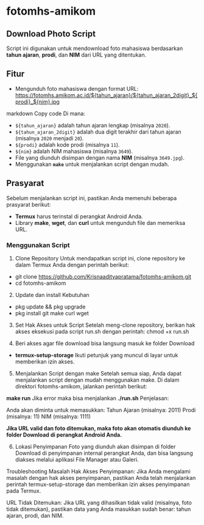 # fotomhs-amikom

## Download Photo Script

Script ini digunakan untuk mendownload foto mahasiswa berdasarkan **tahun ajaran**, **prodi**, dan **NIM** dari URL yang ditentukan.

## Fitur
- Mengunduh foto mahasiswa dengan format URL: 
https://fotomhs.amikom.ac.id/${tahun_ajaran}/${tahun_ajaran_2digit}_${prodi}_${nim}.jpg

markdown
Copy code
Di mana:
- `${tahun_ajaran}` adalah tahun ajaran lengkap (misalnya `2020`).
- `${tahun_ajaran_2digit}` adalah dua digit terakhir dari tahun ajaran (misalnya `2020` menjadi `20`).
- `${prodi}` adalah kode prodi (misalnya `11`).
- `${nim}` adalah NIM mahasiswa (misalnya `3649`).
- File yang diunduh disimpan dengan nama **NIM** (misalnya `3649.jpg`).
- Menggunakan **`make`** untuk menjalankan script dengan mudah.

## Prasyarat
Sebelum menjalankan script ini, pastikan Anda memenuhi beberapa prasyarat berikut:
- **Termux** harus terinstal di perangkat Android Anda.
- Library **make**, **wget**, dan **curl** untuk mengunduh file dan memeriksa URL.

### Menggunakan Script
1. Clone Repository
Untuk mendapatkan script ini, clone repository ke dalam Termux Anda dengan perintah berikut:

- git clone https://github.com/Krisnaadityapratama/fotomhs-amikom.git
- cd fotomhs-amikom

2. Update dan install Kebutuhan 
- pkg update && pkg upgrade
- pkg install git make curl wget

3. Set Hak Akses untuk Script
Setelah meng-clone repository, berikan hak akses eksekusi pada script run.sh dengan perintah:
chmod +x run.sh

4. Beri akses agar file download bisa langsung masuk ke folder Download 
- **termux-setup-storage**
Ikuti petunjuk yang muncul di layar untuk memberikan izin akses.

5. Menjalankan Script dengan make
Setelah semua siap, Anda dapat menjalankan script dengan mudah menggunakan make. Di dalam direktori fotomhs-amikom, jalankan perintah berikut:

**make run**
Jika error maka bisa menjalankan
**./run.sh**
Penjelasan:

Anda akan diminta untuk memasukkan:
Tahun Ajaran (misalnya: 2011)
Prodi (misalnya: 11)
NIM (misalnya: 1111)

**Jika URL valid dan foto ditemukan, maka foto akan otomatis diunduh ke folder Download di perangkat Android Anda.**

6. Lokasi Penyimpanan
Foto yang diunduh akan disimpan di folder Download di penyimpanan internal perangkat Anda, dan bisa langsung diakses melalui aplikasi File Manager atau Galeri.

Troubleshooting
Masalah Hak Akses Penyimpanan:
Jika Anda mengalami masalah dengan hak akses penyimpanan, pastikan Anda telah menjalankan perintah termux-setup-storage dan memberikan izin akses penyimpanan pada Termux.

URL Tidak Ditemukan:
Jika URL yang dihasilkan tidak valid (misalnya, foto tidak ditemukan), pastikan data yang Anda masukkan sudah benar: tahun ajaran, prodi, dan NIM.